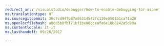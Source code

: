 ```yaml
---
redirect_url: /visualstudio/debugger/how-to-enable-debugging-for-aspnet-applications
ms.translationtype: HT
ms.sourcegitcommit: 36c7cd947b87a06314542fc120e0501b1ca71a28
ms.openlocfilehash: a06d5b0fbf71bf1be00cceafa6e18b8242a5d99a
ms.contentlocale: it-it
ms.lasthandoff: 09/26/2017

---
```

